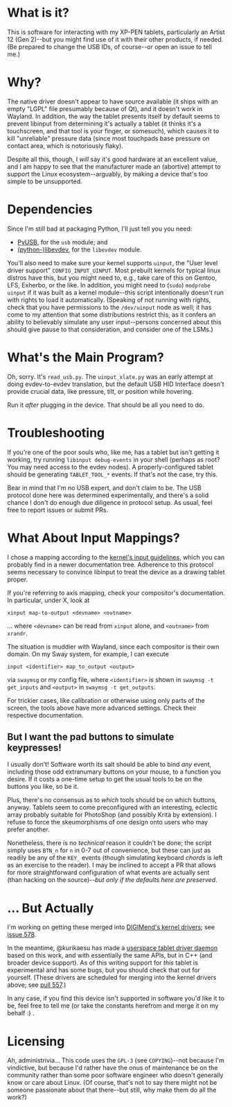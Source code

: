 # What is it?

This is software for interacting with my XP-PEN tablets, particularly an Artist
12 (Gen 2)--but you might find use of it with their other products, if needed.
(Be prepared to change the USB IDs, of course--or open an issue to tell me.)

# Why?

The native driver doesn't appear to have source available (it ships with an
empty "LGPL" file presumably because of Qt), and it doesn't work in Wayland. In
addition, the way the tablet presents itself by default seems to prevent
libinput from determining it's actually a tablet (it thinks it's a touchscreen,
and that tool is your finger, or somesuch), which causes it to kill
"unreliable" pressure data (since most touchpads base pressure on contact area,
which is notoriously flaky).

Despite all this, though, I *will* say it's good hardware at an excellent
value, and I am happy to see that the manufacturer made an (abortive) attempt
to support the Linux ecosystem--arguably, by making a device that's too simple
to be unsupported.

# Dependencies

Since I'm still bad at packaging Python, I'll just tell you you need:

- [PyUSB][pyusb], for the `usb` module; and
- [(python-)libevdev][libevdev], for the `libevdev` module.

You'll also need to make sure your kernel supports `uinput`, the "User level
driver support" `CONFIG_INPUT_UINPUT`. Most prebuilt kernels for typical linux
distros have this, but you might need to, e.g., take care of this on Gentoo,
LFS, Exherbo, or the like. In addition, you might need to (`sudo`) `modprobe
uinput` if it was built as a kernel module--this script intentionally doesn't
run with rights to load it automatically. (Speaking of not running with rights,
check that you have permissions to the `/dev/uinput` node as well; it has come
to my attention that some distributions restrict this, as it confers an ability
to believably simulate any user input--persons concerned about this should give
pause to that consideration, and consider one of the LSMs.)

# What's the Main Program?

Oh, sorry. It's `read_usb.py`. The `uinput_xlate.py` was an early attempt at
doing evdev-to-evdev translation, but the default USB HID Interface doesn't
provide crucial data, like pressure, tilt, or position while hovering.

Run it *after* plugging in the device. That should be all you need to do.

# Troubleshooting

If you're one of the poor souls who, like me, has a tablet but isn't getting it
working, try running `libinput debug-events` in your shell (perhaps as root?
You may need access to the evdev nodes). A properly-configured tablet should be
generating `TABLET_TOOL_*` events. If that's not the case, try this.

Bear in mind that I'm no USB expert, and don't claim to be. The USB protocol
done here was determined experimentally, and there's a solid chance I don't do
enough due diligence in protocol setup. As usual, feel free to report issues or
submit PRs.

# What About Input Mappings?

I chose a mapping according to the [kernel's input guidelines][kig], which you
can probably find in a newer documentation tree. Adherence to this protocol
seems necessary to convince libinput to treat the device as a drawing tablet
proper.

If you're referring to axis mapping, check your compositor's documentation. In
particular, under X, look at

	xinput map-to-output <devname> <outname>

... where `<devname>` can be read from `xinput` alone, and `<outname>` from
`xrandr`.

The situation is muddier with Wayland, since each compositor is their own
domain. On my Sway system, for example, I can execute

	input <identifier> map_to_output <output>

via `swaymsg` or my config file, where `<identifier>` is shown in `swaymsg -t
get_inputs` and `<output>` in `swaymsg -t get_outputs`.

For trickier cases, like calibration or otherwise using only parts of the
screen, the tools above have more advanced settings. Check their respective
documentation.

## But I want the pad buttons to simulate keypresses!

I usually don't! Software worth its salt should be able to bind *any* event,
including those odd extranumary buttons on your mouse, to a function you
desire. If it costs a one-time setup to get the usual tools to be on the
buttons you like, so be it.

Plus, there's no consensus as to *which* tools should be on which buttons,
anyway. Tablets seem to come preconfigured with an interesting, eclectic array
probably suitable for PhotoShop (and possibly Krita by extension). I refuse to
force the skeumorphisms of one design onto users who may prefer another.

Nonetheless, there is no *technical* reason it couldn't be done; the script
simply uses `BTN_n` for `n` in 0-7 out of convenience, but these can just as
readily be any of the `KEY_` events (though simulating keyboard *chords* is
left as an exercise to the reader). I may be inclined to accept a PR that
allows for more straightforward configuration of what events are actually sent
(than hacking on the source)--*but only if the defaults here are preserved*.

# ... But Actually

I'm working on getting these merged into [DIGIMend's kernel drivers][dmkd]; see [issue 578][dmkd578].

In the meantime, @kurikaesu has made a [userspace tablet driver daemon][utdd]
based on this work, and with essentially the same APIs, but in C++ (and broader
device support). As of this writing support for *this* tablet is experimental
and has some bugs, but you should check that out for yourself. (These drivers
are scheduled for merging into the kernel drivers above; see [pull
557][dmkd557].)

In any case, if you find this device isn't supported in software you'd like it
to be, feel free to tell me (or take the constants herefrom and merge it on my
behalf :) .

# Licensing

Ah, administrivia... This code uses the `GPL-3` (see `COPYING`)--not because
I'm vindictive, but because I'd rather have the onus of maintenance be on the
community rather than some poor software engineer who doesn't generally know or
care about Linux. (Of course, that's not to say there might not be someone
passionate about that there--but still, why make them do all the work?)

[dmkd]: https://github.com/DIGImend/digimend-kernel-drivers
[dmkd578]: https://github.com/DIGImend/digimend-kernel-drivers/issues/578
[dmkd557]: https://github.com/DIGImend/digimend-kernel-drivers/pull/557
[utdd]: https://github.com/kurikaesu/userspace-tablet-driver-daemon
[kig]: https://www.kernel.org/doc/html/v4.18/input/event-codes.html
[pyusb]: https://pyusb.github.io/pyusb/
[libevdev]: https://pypi.org/project/libevdev/
